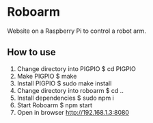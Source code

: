 # Roboarm
Website on a Raspberry Pi to control a robot arm.

## How to use
1. Change directory into PIGPIO
$ cd PIGPIO
2. Make PIGPIO
$ make
3. Install PIGPIO
$ sudo make install
4. Change directory into roboarm
$ cd ..
5. Install dependencies
$ sudo npm i
6. Start Roboarm
$ npm start
7. Open in browser
http://192.168.1.3:8080
